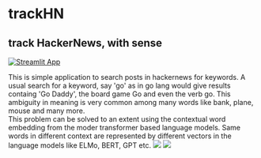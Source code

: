 # trackHN
## track HackerNews, with sense


[![Streamlit App](https://static.streamlit.io/badges/streamlit_badge_black_white.svg)](https://trackhn.herokuapp.com)  

This is simple application to search posts in hackernews for keywords. A usual search for a keyword, say 'go' as in go lang would give results containg 'Go Daddy', the board game Go and even the verb go. This ambiguity in meaning is very common among many words like bank, plane, mouse and many more.  
This problem can be solved to an extent using the contextual word embedding from the moder transformer based language models. Same words in different context are represented by different vectors in the language models like ELMo, BERT, GPT etc.
![](http://ai.stanford.edu/blog/assets/img/posts/2020-03-24-contextual/contextual_mouse_transparent_1.png)
![](http://ai.stanford.edu/blog/assets/img/posts/2020-03-24-contextual/contextual_mouse_transparent_2.png)


